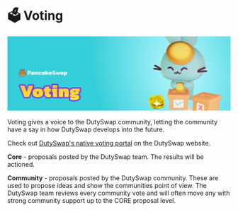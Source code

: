 # 🗳 Voting

![](../../.gitbook/assets/voting-header.png)

Voting gives a voice to the DutySwap community, letting the community have a say in how DutySwap develops into the future.

Check out [DutySwap's native voting portal](https://voting.duty.exchange/?\_gl=1\*pc8o0h\*\_ga\*MTUzNDEzNDQxMy4xNjAwNzkzNDM4\*\_ga\_334KNG3DMQ\*MTYwNDMwMTk4Ni42MC4xLjE2MDQzMDM3MDIuMA..#/) on the DutySwap website.

**Core** - proposals posted by the DutySwap team. The results will be actioned.

**Community** - proposals posted by the DutySwap community. These are used to propose ideas and show the communities point of view. The DutySwap team reviews every community vote and will often move any with strong community support up to the CORE proposal level.
